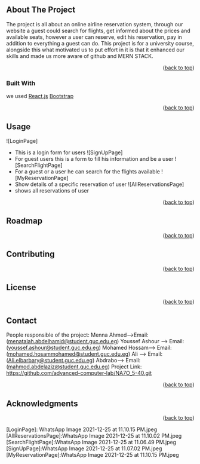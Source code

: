 <div id="top"></div>

<!-- ABOUT THE PROJECT -->
## About The Project

The project is all about an online airline reservation system, through our website a guest could search for flights, get informed about the prices and available seats, however a user can reserve, edit his reservation, pay in addition to everything a guest can do.
This project is for a university course, alongside this what motivated us to put effort in it is that it enhanced our skills and made us more aware of github and MERN STACK.


<p align="right">(<a href="#top">back to top</a>)</p>



### Built With

we used
[React.js](https://reactjs.org/)
[Bootstrap](https://getbootstrap.com)

<p align="right">(<a href="#top">back to top</a>)</p>


<!-- USAGE EXAMPLES -->
## Usage

![LoginPage]
- This is a login form for users 
![SignUpPage]
- For guest users this is a form to fill his information and be a user 
![SearchFlightPage]
- For a guest or a user he can search for the flights available
![MyReservationPage]
- Show details of a specific reservation of user
![AllReservationsPage]
-  shows all reservations of user

<p align="right">(<a href="#top">back to top</a>)</p>



<!-- ROADMAP -->
## Roadmap


<p align="right">(<a href="#top">back to top</a>)</p>



<!-- CONTRIBUTING -->
## Contributing
<p align="right">(<a href="#top">back to top</a>)</p>



<!-- LICENSE -->
## License


<p align="right">(<a href="#top">back to top</a>)</p>



<!-- CONTACT -->
## Contact

People responsible of the project:
Menna Ahmed-->Email:(menatalah.abdelhamid@student.guc.edu.eg)
Youssef Ashour --> Email:(youssef.ashour@student.guc.edu.eg)
Mohamed Hossam--> Email:(mohamed.hosammohamed@student.guc.edu.eg)
Ali --> Email:(Ali.elbarbary@student.guc.edu.eg)
Abdrabo--> Email:(mahmod.abdelaziz@student.guc.edu.eg)
Project Link: https://github.com/advanced-computer-lab/NA7O_5-40.git

<p align="right">(<a href="#top">back to top</a>)</p>




## Acknowledgments
<p align="right">(<a href="#top">back to top</a>)</p>


[LoginPage]: WhatsApp Image 2021-12-25 at 11.10.15 PM.jpeg
[AllReservationsPage]:WhatsApp Image 2021-12-25 at 11.10.02 PM.jpeg
[SearchFlightPage]:WhatsApp Image 2021-12-25 at 11.06.49 PM.jpeg
[SignUpPage]:WhatsApp Image 2021-12-25 at 11.07.02 PM.jpeg
[MyReservationPage]:WhatsApp Image 2021-12-25 at 11.10.15 PM.jpeg